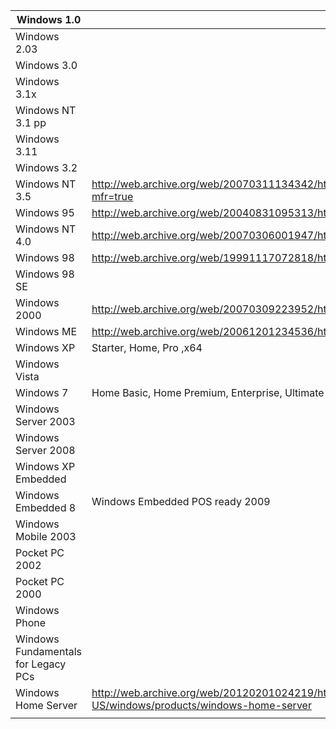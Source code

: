 | Windows 1.0                         |                                                                                                                   |
| ----------------------------------- | ----------------------------------------------------------------------------------------------------------------- |
| Windows 2.03                        |                                                                                                                   |
| Windows 3.0                         |                                                                                                                   |
| Windows 3.1x                        |                                                                                                                   |
| Windows NT 3.1  pp                  |                                                                                                                   |
| Windows 3.11                        |                                                                                                                   |
| Windows 3.2                         |                                                                                                                   |
| Windows NT 3.5                      | http://web.archive.org/web/20070311134342/http://www.microsoft.com/technet/archive/winntas/default.mspx?mfr=true  |
| Windows 95                          | http://web.archive.org/web/20040831095313/http://www.microsoft.com/windows95/default.asp                          |
| Windows NT 4.0                      | http://web.archive.org/web/20070306001947/http://www.microsoft.com/ntworkstation/default.asp                      |
| Windows 98                          | http://web.archive.org/web/19991117072818/http://microsoft.com/windows98/default.asp                              |
| Windows 98 SE                       |                                                                                                                   |
| Windows 2000                        | http://web.archive.org/web/20070309223952/http://www.microsoft.com/windows2000/default.mspx                       |
| Windows ME                          | http://web.archive.org/web/20061201234536/http://www.microsoft.com/windowsme/default.asp                          |
| Windows XP                          | Starter, Home, Pro ,x64                                                                                           |
| Windows Vista                       |                                                                                                                   |
| Windows 7                           | Home Basic, Home Premium, Enterprise, Ultimate                                                                    |
| Windows Server 2003                 |                                                                                                                   |
| Windows Server 2008                 |                                                                                                                   |
| Windows XP Embedded                 |                                                                                                                   |
| Windows Embedded 8                  | Windows Embedded POS ready 2009                                                                                   |
| Windows Mobile 2003                 |                                                                                                                   |
| Pocket PC 2002                      |                                                                                                                   |
| Pocket PC 2000                      |                                                                                                                   |
| Windows Phone                       |                                                                                                                   |
| Windows Fundamentals for Legacy PCs |                                                                                                                   |
| Windows Home Server                 | http://web.archive.org/web/20120201024219/http://windows.microsoft.com/en-US/windows/products/windows-home-server |
|                                     |                                                                                                                   |